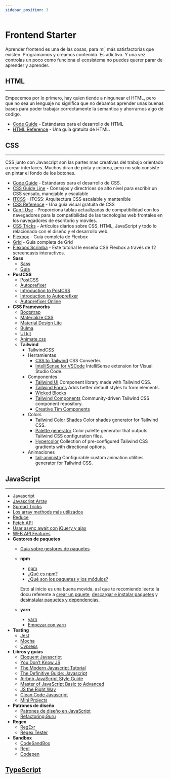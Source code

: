 ```yaml
---
sidebar_position: 3
---
```


# Frontend Starter

Aprender frontend es una de las cosas, para mí, más satisfactorias que existen. Programamos y creamos contenido. Es adictivo. Y una vez controlas un poco como funciona el ecosistema no puedes querer parar de aprender y aprender.

## HTML

---

Empecemos por lo primero, hay quien tiende a ningunear el HTML, pero que no sea un lenguaje no significa que no debamos aprender unas buenas bases para poder trabajar correctamente la semantica y ahorrarnos algo de codigo.

- [Code Guide](https://codeguide.co/#html) - Estándares para el desarrollo de HTML
- [HTML Reference](https://htmlreference.io/) - Una guía gratuita de HTML.

## CSS

---

CSS junto con Javascript son las partes mas creativas del trabajo orientado a crear interfaces. Muchos diran de pinta y colorea, pero no solo consiste en pintar el fondo de los botones.

- [Code Guide](https://codeguide.co/#css) - Estándares para el desarrollo de CSS.
- [CSS Guide Line](https://cssguidelin.es/) - Consejos y directrices de alto nivel para escribir un CSS sensato, manejable y escalable
- [ITCSS](https://www.xfive.co/blog/itcss-scalable-maintainable-css-architecture/) - ITCSS: Arquitectura CSS escalable y mantenible
- [CSS Reference](https://cssreference.io/) - Una guía visual gratuita de CSS
- [Can I Use](https://caniuse.com/) - Proporciona tablas actualizadas de compatibilidad con los navegadores para la compatibilidad de las tecnologías web frontales en los navegadores de escritorio y móviles.
- [CSS Tricks](https://css-tricks.com/) - Artículos diarios sobre CSS, HTML, JavaScript y todo lo relacionado con el diseño y el desarrollo web.
- [Flexbox](https://css-tricks.com/snippets/css/a-guide-to-flexbox/) - Guía completa de Flexbox
- [Grid](https://css-tricks.com/snippets/css/complete-guide-grid/) - Guía completa de Grid
- [Flexbox Scrimba](https://scrimba.com/learn/flexbox) - Este tutorial le enseña CSS Flexbox a través de 12 screencasts interactivos.
- **Sass**
    - [Sass](https://sass-lang.com/)
    - [Guía](https://sass-lang.com/guide)
- **PostCSS**
    - [PostCSS](https://github.com/postcss/postcss)
    - [Autoprefixer](https://github.com/postcss/autoprefixer)
    - [Introduction to PostCSS](https://www.sitepoint.com/an-introduction-to-postcss/)
    - [Introduction to Autoprefixer](https://css-tricks.com/autoprefixer/)
    - [Autoprefixer Online](https://autoprefixer.github.io/)
- **CSS Frameworks**
    - [Bootstrap](https://getbootstrap.com/)
    - [Materialize CSS](https://materializecss.com/)
    - [Material Design Lite](https://getmdl.io/)
    - [Bulma](https://bulma.io/)
    - [UI kit](https://getuikit.com/docs/introduction)
    - [Animate.css](https://animate.style/)
    - **Tailwind**
        - [TailwindCSS](https://tailwindcss.com/)
        - Herramientas
            - [CSS to Tailwind](https://transform.tools/css-to-tailwind) CSS Converter.
            - [IntelliSense for VSCode](https://marketplace.visualstudio.com/items?itemName=bradlc.vscode-tailwindcss) IntelliSense extension for Visual Studio Code.
        - Componentes
            - [Tailwind UI](https://tailwindui.com/components) Component library made with Tailwind CSS.
            - [Tailwind Forms](https://github.com/tailwindlabs/tailwindcss-forms) Adds better default styles to form elements.
            - [Wicked Blocks](https://wickedblocks.dev/)
            - [Tailwind Components](https://tailwindcomponents.com/) Community-driven Tailwind CSS component repository.
            - [Creative Tim Components](https://www.creative-tim.com/learning-lab/tailwind-starter-kit/documentation/download)
        - Colors
            - [Tailwind Color Shades](https://javisperez.github.io/tailwindcolorshades/) Color shades generator for Tailwind CSS.
            - [Palette generator](https://adevade.github.io/color-scheme-generator/) Color palette generator that outputs Tailwind CSS configuration files.
            - [Hypercolor](https://hypercolor.dev/#gradients) Collection of pre-configured Tailwind CSS gradients with directional options.
        - Animaciones
            - [tail-animista](https://tail-animista.vercel.app/play/basic/scale-up/scale-up-center) Configurable custom animation utilities generator for Tailwind CSS.

## JavaScript

---

- [Javascript](/chuletas/javascript)
- [Javascript Array](/chuletas/javascript-array)
- [Spread Tricks](chuletas/javascript-spread)
- [Los array methods más utilizados](/javascript/array-methods)
- [Reduce](/javascript/reduce)
- [Fetch API](/javascript/fetch-api)
- [Usar async await con jQuery y ajax](/javascript/ajax-async-await)
- [WEB API Features](https://whatwebcando.today/contacts.html)
- **Gestores de paquetes**
    - [Guía sobre gestores de paquetes](http://codylindley.com/techpro/2013_04_12__package-managers-an-introducto/)
    - **npm**
        - [npm](https://www.npmjs.com/)
        - [¿Qué es npm?](https://docs.npmjs.com/about-npm)
        - [¿Qué son los paquetes y los módulos?](https://docs.npmjs.com/about-packages-and-modules)
        
        Esto al inicio es una buena movida, así que te recomiendo leerte la docu referente a [crear un pquete](https://docs.npmjs.com/creating-a-package-json-file), [descargar e instalar paquetes](https://docs.npmjs.com/downloading-and-installing-packages-locally) y [desinstalar paquetes y dependencias](https://docs.npmjs.com/uninstalling-packages-and-dependencies).
        
    - **yarn**
        - [yarn](https://yarnpkg.com/)
        - [Empezar con yarn](https://yarnpkg.com/getting-started)
- **Testing**
    - [Jest](https://jestjs.io/docs/en/getting-started)
    - [Mocha](https://mochajs.org/)
    - [Cypress](https://www.cypress.io/)
- **Libros y guías**
    - [Eloquent Javascript](https://eloquentjs-es.thedojo.mx/)
    - [You Don’t Know JS](https://github.com/getify/You-Dont-Know-JS)
    - [The Modern Javascript Tutorial](https://javascript.info/)
    - [The Definitive Guide: Javascript](https://pepa.holla.cz/wp-content/uploads/2016/08/JavaScript-The-Definitive-Guide-6th-Edition.pdf)
    - [Airbnb JavaScript Style Guide](https://github.com/airbnb/javascript)
    - [Master of JavaScript Basic to Advanced](https://medium.com/@shahaparan2014/master-of-javascript-basic-to-advanced-2019-2d357c21c43)
    - [JS the Right Way](https://jstherightway.org/es-es/)
    - [Clean Code Javascript](https://github.com/ryanmcdermott/clean-code-javascript#table-of-contents)
    - [Mini Projects](https://www.freecodecamp.org/news/javascript-projects-for-beginners)
- **Patrones de diseño**
    - [Patrones de diseño en JavaScript](https://addyosmani.com/resources/essentialjsdesignpatterns/book/)
    - [Refactoring.Guru](https://refactoring.guru/es)
- **Regex**
    - [RegExr](https://regexr.com/)
    - [Regex Tester](https://regex101.com/)
- **Sandbox**
    - [CodeSandBox](https://codesandbox.io/)
    - [Repl](https://repl.it/)
    - [Codepen](https://codepen.io/)

## [TypeScript](https://www.typescriptlang.org/)